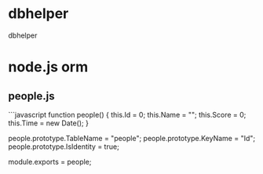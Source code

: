# dbhelper
dbhelper
<h1>node.js orm</h1>

<h2>people.js</h2>
```javascript
function people() {
    this.Id = 0;
    this.Name = "";
    this.Score = 0;
    this.Time = new Date();
}

people.prototype.TableName = "people";
people.prototype.KeyName = "Id";
people.prototype.IsIdentity = true;

module.exports = people;

